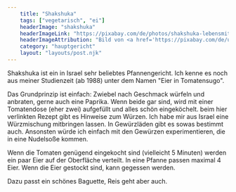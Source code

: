 ```yaml
---
    title: "Shakshuka"
    tags: ["vegetarisch", "ei"]
    headerImage: "shakshuka"
    headerImageLink: "https://pixabay.com/de/photos/shakshuka-lebensmittel-gericht-6238787/"
    headerImageAttribution: "Bild von <a href='https://pixabay.com/de/users/oraswet-15477529/?utm_source=link-attribution&amp;utm_medium=referral&amp;utm_campaign=image&amp;utm_content=6238787'>Светлана Химочка</a> auf <a href='https://pixabay.com/de/?utm_source=link-attribution&amp;utm_medium=referral&amp;utm_campaign=image&amp;utm_content=6238787'>Pixabay</a>"
    category: "hauptgericht"
    layout: "layouts/post.njk"
---
```

Shakshuka ist ein in Israel sehr beliebtes Pfannengericht. Ich kenne es noch aus meiner Studienzeit (ab 1988) unter dem Namen "Eier in Tomatensugo".

Das Grundprinzip ist einfach:
Zwiebel nach Geschmack würfeln und anbraten, gerne auch eine Paprika. Wenn beide gar sind, wird mit einer Tomatendose (eher zwei) aufgefüllt und alles schön eingeköchelt. beim hier verlinkten Rezept gibt es Hinweise zum Würzen. Ich habe mir aus Israel eine Würzmischung mitbringen lassen. In Gewürzläden gibt es sowas bestimmt auch. Ansonsten würde ich einfach mit den Gewürzen experimentieren, die in eine Nudelsoße kommen.

Wenn die Tomaten genügend eingekocht sind (vielleicht 5 Minuten) werden ein paar Eier auf der Oberfläche verteilt. In eine Pfanne passen maximal 4 Eier. Wenn die Eier gestockt sind, kann gegessen werden.

Dazu passt ein schönes Baguette, Reis geht aber auch.
